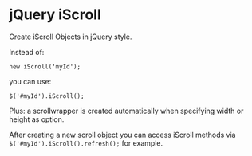 # jQuery iScroll

Create iScroll Objects in jQuery style. 

Instead of: 

`new iScroll('myId');`

you can use:

`$('#myId').iScroll();`

Plus: a scrollwrapper is created automatically when specifying width or height as option.

After creating a new scroll object you can access iScroll methods via `$('#myId').iScroll().refresh();` for example.